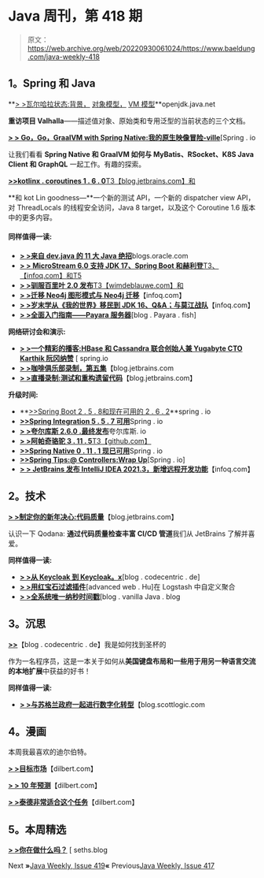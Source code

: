 # Java 周刊，第 418 期

> 原文：<https://web.archive.org/web/20220930061024/https://www.baeldung.com/java-weekly-418>

## **1。Spring 和 Java**

**[> >瓦尔哈拉状态:背景，](https://web.archive.org/web/20220921030726/https://openjdk.java.net/projects/valhalla/design-notes/state-of-valhalla/01-background) [对象模型，](https://web.archive.org/web/20220921030726/https://openjdk.java.net/projects/valhalla/design-notes/state-of-valhalla/02-object-model) [VM 模型](https://web.archive.org/web/20220921030726/https://openjdk.java.net/projects/valhalla/design-notes/state-of-valhalla/03-vm-model)**openjdk.java.net

**重访项目 Valhalla**——描述值对象、原始类和专用泛型的当前状态的三个文档。

[**> > Go，Go，GraalVM with Spring Native:我的原生映像冒险-ville**](https://web.archive.org/web/20220921030726/https://spring.io/blog/2021/12/29/go-go-graalvm-with-spring-native-my-adventures-in-native-image-ville)[Spring . io

让我们看看 **Spring Native 和 GraalVM 如何与 MyBatis、RSocket、K8S Java Client 和 GraphQL** 一起工作。有趣的探索。

[**>>kotlinx . coroutines 1 . 6 . 0**T3【blog.jetbrains.com】和](https://web.archive.org/web/20220921030726/https://blog.jetbrains.com/kotlin/2021/12/introducing-kotlinx-coroutines-1-6-0/)

**和 kot Lin goodness—**一个新的测试 API，一个新的 dispatcher view API，对 ThreadLocals 的线程安全访问，Java 8 target，以及这个 Coroutine 1.6 版本中的更多内容。

#### **同样值得一读:**

*   [**> >来自 dev.java 的 11 大 Java 绝招**](https://web.archive.org/web/20220921030726/https://blogs.oracle.com/javamagazine/post/java-11-tricks-generics-inheritance-jshell)blogs.oracle.com
*   [**> > MicroStream 6.0 支持 JDK 17、Spring Boot 和赫利登**T3、【infoq.com】和T5](https://web.archive.org/web/20220921030726/https://www.infoq.com/news/2021/12/microstream-storage-engine-6/)
*   [**> >驯服百里叶 2.0 发布**T3【wimdeblauwe.com】和](https://web.archive.org/web/20220921030726/https://www.wimdeblauwe.com/blog/2021/12/23/taming-thymeleaf-2.0-release/)
*   [**> >迁移 Neo4j 图形模式与 Neo4j 迁移**](https://web.archive.org/web/20220921030726/https://www.infoq.com/news/2021/12/neo4j-migrations/)【infoq.com】
*   [**> >岁末学从《我的世界》移民到 JDK 16、Q&A；与莫江战队**](https://web.archive.org/web/20220921030726/https://www.infoq.com/news/2021/12/minecrafts-jdk16-migration/)【infoq.com】
*   [**> >全面入门指南——Payara 服务器**](https://web.archive.org/web/20220921030726/https://blog.payara.fish/comprehensive-getting-started-guide)[blog . Payara . fish]

**网络研讨会和演示:**

*   [**> >一个精彩的播客:HBase 和 Cassandra 联合创始人兼 Yugabyte CTO Karthik 阮冈纳赞**](https://web.archive.org/web/20220921030726/https://spring.io/blog/2021/12/23/a-bootiful-podcast-hbase-and-cassandra-cofounder-and-yugabyte-cto-karthik-ranganathan) [ spring.io
*   [**> >咖啡俱乐部录制，第五集**](https://web.archive.org/web/20220921030726/https://blog.jetbrains.com/idea/2021/12/recording-of-coffee-club-episode-5/)【blog.jetbrains.com
*   [**> >直播录制:测试和重构遗留代码**](https://web.archive.org/web/20220921030726/https://blog.jetbrains.com/idea/2021/12/live-stream-recording-testing-and-refactoring-legacy-code/)【blog.jetbrains.com】

**升级时间:**

*   **[>>Spring Boot 2 . 5 . 8](https://web.archive.org/web/20220921030726/https://spring.io/blog/2021/12/21/spring-boot-2-5-8-available-now)[和现在可用的 2 . 6 . 2](https://web.archive.org/web/20220921030726/https://spring.io/blog/2021/12/21/spring-boot-2-6-2-available-now)**spring . io
*   [**>>Spring Integration 5 . 5 . 7 可用**](https://web.archive.org/web/20220921030726/https://spring.io/blog/2021/12/21/spring-integration-5-5-7-available)Spring . io
*   [**> >夸尔库斯 2.6.0 .最终发布**](https://web.archive.org/web/20220921030726/https://quarkus.io/blog/quarkus-2-6-0-final-released/)夸尔库斯. io
*   [**> >阿帕奇骆驼 3 . 11 . 5**T3【github.com】](https://web.archive.org/web/20220921030726/https://github.com/apache/camel/releases/tag/camel-3.11.5)
*   [**>>Spring Native 0 . 11 . 1 现已可用**](https://web.archive.org/web/20220921030726/https://spring.io/blog/2021/12/22/spring-native-0-11-1-available-now)Spring . io
*   [**>>Spring Tips:@ Controllers:Wrap Up**](https://web.archive.org/web/20220921030726/https://spring.io/blog/2021/12/22/spring-tips-controllers-wrap-up)[Spring . io]
*   [**> > JetBrains 发布 IntelliJ IDEA 2021.3，新增远程开发功能**](https://web.archive.org/web/20220921030726/https://www.infoq.com/news/2021/12/jetbreans-intellij-2021-3/)【infoq.com】

## **2。技术**

[**> >制定你的新年决心:代码质量**](https://web.archive.org/web/20220921030726/https://blog.jetbrains.com/idea/2021/12/make-your-new-year-s-resolution-code-quality/)【blog.jetbrains.com】

认识一下 Qodana: **通过代码质量检查丰富 CI/CD 管道**我们从 JetBrains 了解并喜爱。

**同样值得一读:**

*   [**> >从 Keycloak 到 Keycloak。x**](https://web.archive.org/web/20220921030726/https://blog.codecentric.de/en/2021/12/keycloak-keycloak-x/)[blog . codecentric . de]
*   [**> >用红宝石过滤插件**](https://web.archive.org/web/20220921030726/https://advancedweb.hu/custom-aggregations-in-logstash-with-the-ruby-filter-plugin/)[advanced web . Hu]在 Logstash 中自定义聚合
*   [**> >全系统唯一纳秒时间戳**](https://web.archive.org/web/20220921030726/http://blog.vanillajava.blog/2021/12/system-wide-unique-nanosecond-timestamps.html)[blog . vanilla Java . blog

## **3。沉思**

[**>>**](https://web.archive.org/web/20220921030726/https://blog.codecentric.de/en/2021/12/how-i-found-the-holy-grail-of-keyboard-layouts/)【blog . codecentric . de】我是如何找到圣杯的

作为一名程序员，这是一本关于如何从**美国键盘布局和一些用于用另一种语言交流的本地扩展**中获益的好书！

**同样值得一读:**

*   [**> >与苏格兰政府一起进行数字化转型**](https://web.archive.org/web/20220921030726/https://blog.scottlogic.com/2021/12/21/delivering-digital-transformation-with-the-scottish-government.html)【blog.scottlogic.com

## **4。漫画**

本周我最喜欢的迪尔伯特。

[**> >目标市场**](https://web.archive.org/web/20220921030726/https://dilbert.com/strip/2021-12-29)【dilbert.com】

[**> > 10 年预测**](https://web.archive.org/web/20220921030726/https://dilbert.com/strip/2021-12-26)【dilbert.com】

[**> >泰德非常适合这个任务**](https://web.archive.org/web/20220921030726/https://dilbert.com/strip/2021-12-24)【dilbert.com】

## **5。本周精选**

**[> >你在做什么吗？](https://web.archive.org/web/20220921030726/https://seths.blog/2011/03/are-you-making-something/)** [ seths.blog

Next **»**[Java Weekly, Issue 419](/web/20220921030726/https://www.baeldung.com/java-weekly-419)**«** Previous[Java Weekly, Issue 417](/web/20220921030726/https://www.baeldung.com/java-weekly-417)